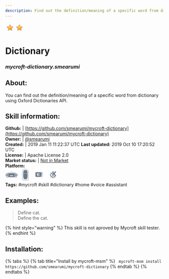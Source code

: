 ```yaml
---    
description: Find out the definition/meaning of a specific word from dictionary  
---    
```

![](../.gitbook/assets/star.png)![](../.gitbook/assets/star.png)  
# Dictionary  
### _mycroft-dictionary.smearumi_  
## About:  
You can find out the definition/meaning of a specific word from dictionary using Oxford Dictionaries API.

## Skill information:  
**Github:** | [https://github.com/smearumi/mycroft-dictionary](https://github.com/smearumi/mycroft-dictionary)  
**Owner:** | [@smearumi](https://github.com/smearumi)  
**Created:** | 2019 Jan 11 11:22:37 UTC  **Last updated:** 2019 Oct 10 17:20:52 UTC  
**License:** | Apache License 2.0  
**Market status:** | [Not in Market](https://market.mycroft.ai/skill/)  
**Platform:**  
 ![](../.gitbook/assets/mark-1-icon.png)  ![](../.gitbook/assets/mark-2-icon.png)  ![](../.gitbook/assets/picroft-icon.png)  ![](../.gitbook/assets/kde.png)   
**Tags:** \#mycroft \#skill \#dictionary \#home \#voice \#assistant   
## Examples:  
> Define cat.  
> Define the cat.  
  
{% hint style="warning" %}
This skill is not aproved by Mycroft skill tester.
{% endhint %}
    
## Installation:  
{% tabs %}
{% tab title="Install by mycroft-msm" %}
``` mycroft-msm install https://github.com/smearumi/mycroft-dictionary```
{% endtab %}
  {% endtabs %}
  